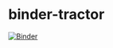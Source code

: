 # binder-tractor

[![Binder](https://mybinder.org/badge_logo.svg)](https://mybinder.org/v2/gh/stargaser/binder-tractor/compile-tractor)

